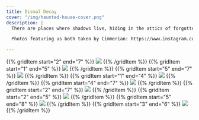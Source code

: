 ```yaml
---
title: Dismal Decay
cover: "/img/haunted-house-cover.png"
description: |
  There are places where shadows live, hiding in the attics of forgotten places, their whispers a century old, believing they were forgotten. There is a place we often like to visit, peeled and staggered by time, nestled in the forest, overlooking a field with empty eyes. We make friends with the ghosts there. They dance around our lantern light, watching us from the corners as we breathe their dust, as we observe ourselves in abandoned mirrors where, if we look closely enough, we might be able to see them too. Sometimes we let an older darkness enter us, becoming long-clawed entities crawling up from the bowels of the earth. But as the sun sets the ghosts spread their cold limbs longer, and no one is afraid; they join us out on the grass, and together we dig graves to bury our broken pieces, watering them with blood in the night’s embrace, so when they reemerge the veil parts, and through each other we can sing.

  Photos featuring us both taken by Cimmerian: https://www.instagram.com/cimmerian.co/

---
```

{{% gridItem start="2" end="7" %}}
![](/img/haunted-house/haunted-house-5.png)
{{% /gridItem %}}
{{% gridItem start="1" end="5" %}}
![](/img/haunted-house/haunted-house-20.png)
{{% /gridItem %}}
{{% gridItem start="5" end="7" %}}
![](/img/haunted-house/haunted-house-illu-1.png)
{{% /gridItem %}}
{{% gridItem start="1" end="4" %}}
![](/img/haunted-house/haunted-house-11.png)
{{% /gridItem %}}
{{% gridItem start="4" end="7" %}}
![](/img/haunted-house/haunted-house-12.png)
{{% /gridItem %}}
{{% gridItem start="2" end="7" %}}
![](/img/haunted-house/haunted-house-29.png)
{{% /gridItem %}}
{{% gridItem start="2" end="5" %}}
![](/img/haunted-house/haunted-house-10.png)
{{% /gridItem %}}
{{% gridItem start="5" end="8" %}}
![](/img/haunted-house/haunted-house-16.png)
{{% /gridItem %}}
{{% gridItem start="3" end="6" %}}
![](/img/haunted-house/haunted-house-illu-2.png)
{{% /gridItem %}}